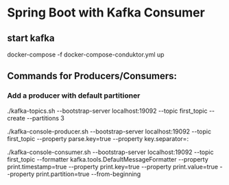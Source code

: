 # Spring Boot with Kafka Consumer

## start kafka
docker-compose -f docker-compose-conduktor.yml up


## Commands for Producers/Consumers:

### Add a producer with default partitioner
./kafka-topics.sh --bootstrap-server localhost:19092 --topic first_topic --create --partitions 3

./kafka-console-producer.sh --bootstrap-server localhost:19092 --topic first_topic --property parse.key=true --property key.separator=:

./kafka-console-consumer.sh --bootstrap-server localhost:19092 --topic first_topic --formatter kafka.tools.DefaultMessageFormatter --property print.timestamp=true --property print.key=true --property print.value=true --property print.partition=true --from-beginning
